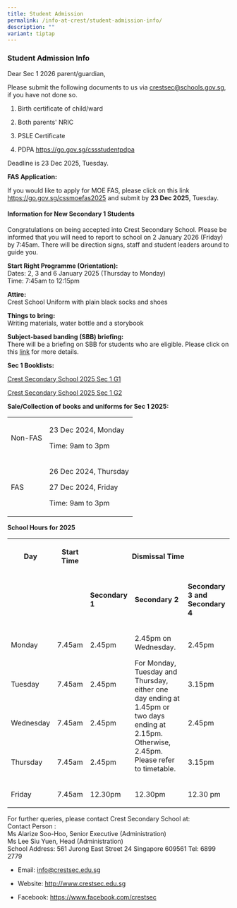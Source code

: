 ```yaml
---
title: Student Admission
permalink: /info-at-crest/student-admission-info/
description: ""
variant: tiptap
---
```

<h3>Student Admission Info</h3>
<p></p>
<p>Dear Sec 1 2026 parent/guardian,</p>
<p>Please submit the following documents to us via <a href="mailto:crestsec@schools.gov.sg" rel="noopener noreferrer nofollow" target="_blank">crestsec@schools.gov.sg</a>, if you
have not done so.</p>
<ol data-tight="true" class="tight">
<li>
<p>Birth certificate of child/ward</p>
</li>
<li>
<p>Both parents' NRIC</p>
</li>
<li>
<p>PSLE Certificate</p>
</li>
<li>
<p>PDPA <a href="https://go.gov.sg/cssstudentpdpa" rel="noopener noreferrer nofollow" target="_blank">https://go.gov.sg/cssstudentpdpa</a>
</p>
</li>
</ol>
<p>Deadline is 23 Dec 2025, Tuesday.</p>
<p></p>
<p><strong>FAS Application:</strong>
</p>
<p>If you would like to apply for MOE FAS, please click on this link <a href="https://go.gov.sg/cssmoefas2025" rel="noopener noreferrer nofollow" target="_blank">https://go.gov.sg/cssmoefas2025</a> and
submit by <strong>23 Dec 2025</strong>, Tuesday.</p>
<p></p>
<h4>Information for New Secondary 1 Students</h4>
<p></p>
<p>Congratulations on being accepted into Crest Secondary School. Please
be informed that you will need to report to school on 2 January 2026 (Friday)
by 7:45am. There will be direction signs, staff and student leaders around
to guide you.</p>
<p></p>
<p><strong>Start Right Programme (Orientation):</strong>
<br>Dates: 2, 3 and 6 January 2025 (Thursday to Monday)
<br>Time: 7:45am to 12:15pm</p>
<p></p>
<p><strong>Attire:</strong>
<br>Crest School Uniform with plain black socks and shoes</p>
<p></p>
<p><strong>Things to bring:</strong>
<br>Writing materials, water bottle and a storybook</p>
<p></p>
<p><strong>Subject-based banding (SBB) briefing:</strong>
<br>There will be a briefing on SBB for students who are eligible. Please
click on this <a href="https://www.crestsec.edu.sg/announcements/announcements/2025-sbb-info/" rel="noopener noreferrer nofollow" target="_blank"><u>link</u></a> for
more details.</p>
<p></p>
<p><strong>Sec 1 Booklists:</strong>
</p>
<p><a href="/files/Crest_Secondary_School_2025_Sec_1_G1.pdf" rel="noopener noreferrer nofollow" target="_blank">Crest Secondary School 2025 Sec 1 G1</a>
</p>
<p><a href="/files/Crest_Secondary_School_2025_Sec_1_G2.pdf" rel="noopener noreferrer nofollow" target="_blank">Crest Secondary School 2025 Sec 1 G2</a>
</p>
<p></p>
<p><strong>Sale/Collection of books and uniforms for Sec 1 2025:</strong>
</p>
<table style="minWidth: 50px">
<colgroup>
<col>
<col>
</colgroup>
<tbody>
<tr>
<td rowspan="1" colspan="1">
<p>Non-FAS</p>
</td>
<td rowspan="1" colspan="1">
<p>23 Dec 2024, Monday</p>
<p>Time: 9am to 3pm</p>
</td>
</tr>
<tr>
<td rowspan="1" colspan="1">
<p>FAS</p>
</td>
<td rowspan="1" colspan="1">
<p>26 Dec 2024, Thursday</p>
<p>27 Dec 2024, Friday</p>
<p>Time: 9am to 3pm</p>
</td>
</tr>
</tbody>
</table>
<p></p>
<p><strong>School Hours for 2025</strong>
</p>
<table style="minWidth: 125px">
<colgroup>
<col>
<col>
<col>
<col>
<col>
</colgroup>
<tbody>
<tr>
<th rowspan="1" colspan="1">
<p>Day</p>
</th>
<th rowspan="1" colspan="1">
<p>Start Time</p>
</th>
<th rowspan="1" colspan="3">
<p>Dismissal Time</p>
</th>
</tr>
<tr>
<td rowspan="1" colspan="1">
<p></p>
</td>
<td rowspan="1" colspan="1">
<p></p>
</td>
<td rowspan="1" colspan="1">
<p><strong>Secondary 1</strong>
</p>
</td>
<td rowspan="1" colspan="1">
<p><strong>Secondary 2</strong>
</p>
</td>
<td rowspan="1" colspan="1">
<p><strong>Secondary 3 and Secondary 4</strong>
</p>
</td>
</tr>
<tr>
<td rowspan="1" colspan="1">
<p>Monday</p>
</td>
<td rowspan="1" colspan="1">
<p>7.45am</p>
</td>
<td rowspan="1" colspan="1">
<p>2.45pm</p>
</td>
<td rowspan="4" colspan="1">
<p>2.45pm on Wednesday.</p>
<p></p>
<p>For Monday, Tuesday and Thursday, either one day ending at 1.45pm or two
days ending at 2.15pm. Otherwise, 2.45pm. Please refer to timetable.</p>
</td>
<td rowspan="1" colspan="1">
<p>2.45pm</p>
</td>
</tr>
<tr>
<td rowspan="1" colspan="1">
<p>Tuesday</p>
</td>
<td rowspan="1" colspan="1">
<p>7.45am</p>
</td>
<td rowspan="1" colspan="1">
<p>2.45pm</p>
</td>
<td rowspan="1" colspan="1">
<p>3.15pm</p>
</td>
</tr>
<tr>
<td rowspan="1" colspan="1">
<p>Wednesday</p>
</td>
<td rowspan="1" colspan="1">
<p>7.45am</p>
</td>
<td rowspan="1" colspan="1">
<p>2.45pm</p>
</td>
<td rowspan="1" colspan="1">
<p>2.45pm</p>
</td>
</tr>
<tr>
<td rowspan="1" colspan="1">
<p>Thursday</p>
</td>
<td rowspan="1" colspan="1">
<p>7.45am</p>
</td>
<td rowspan="1" colspan="1">
<p>2.45pm</p>
</td>
<td rowspan="1" colspan="1">
<p>3.15pm</p>
</td>
</tr>
<tr>
<td rowspan="1" colspan="1">
<p>Friday</p>
</td>
<td rowspan="1" colspan="1">
<p>7.45am</p>
</td>
<td rowspan="1" colspan="1">
<p>12.30pm</p>
</td>
<td rowspan="1" colspan="1">
<p>12.30pm</p>
</td>
<td rowspan="1" colspan="1">
<p>12.30 pm</p>
</td>
</tr>
</tbody>
</table>
<p></p>
<p>For further queries, please contact Crest Secondary School at:
<br>Contact Person :
<br>Ms Alarize Soo-Hoo, Senior Executive (Administration)
<br>Ms Lee Siu Yuen, Head (Administration)
<br>School Address: 561 Jurong East Street 24 Singapore 609561 Tel: 6899 2779</p>
<ul data-tight="true" class="tight">
<li>
<p>Email:&nbsp;<a href="mailto:info@crestsec.edu.sg" rel="noopener noreferrer nofollow" target="_blank">info@crestsec.edu.sg</a>
</p>
</li>
<li>
<p>Website:&nbsp;<a href="http://www.crestsec.edu.sg/" rel="noopener noreferrer nofollow" target="_blank">http://www.crestsec.edu.sg</a>
</p>
</li>
<li>
<p>Facebook:&nbsp;<a href="https://www.facebook.com/crestsec" rel="noopener noreferrer nofollow" target="_blank">https://www.facebook.com/crestsec</a>
</p>
</li>
</ul>
<p></p>